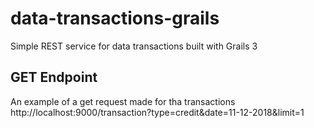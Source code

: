 # data-transactions-grails
Simple REST service for data transactions built with Grails 3

## GET Endpoint
An example of a get request made for tha transactions
http://localhost:9000/transaction?type=credit&date=11-12-2018&limit=1
